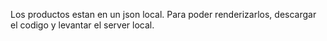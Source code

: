 Los productos estan en un json local. Para poder renderizarlos, descargar el codigo y levantar el server local.
